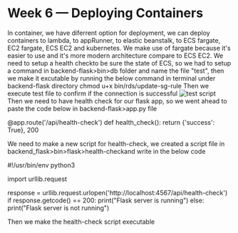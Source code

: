 # Week 6 — Deploying Containers
 In container, we have diferrent option for deployment, we can deploy containers to lambda, to appRunner, to elastic beanstalk, to ECS fargate, EC2 fargate, ECS EC2 and kubernetes. We make use of fargate because it's easier to use and it's more modern architecture compare to ECS EC2.
  We need to setup a health checkto be sure the state of ECS, so we had to setup a command in backend-flask>bin>db folder and name the file "test", then we make it excutable by running the below command in terminal under backend-flask directory
 chmod u+x bin/rds/update-sg-rule
Then we execute test file to confirm if the connection is successful
![test script](https://github.com/KingWhales/aws-bootcamp-cruddur-2023/assets/111932225/0cb29ac3-2323-4170-ab5a-6ccad3b864dc)
Then we need to have health check for our flask app, so we went ahead to paste the code below in backend-flask>app.py file

@app.route('/api/health-check')
def health_check():
  return {'success': True}, 200

We need to make a new script for health-check, we created a script file in backend_flask>bin>flask>health-checkand write in the below code

#!/usr/bin/env python3

import urllib.request

response = urllib.request.urlopen('http://localhost:4567/api/health-check')
if response.getcode() == 200:
  print("Flask server is running")
else:
  print("Flask server is not running")

Then we make the health-check script executable
